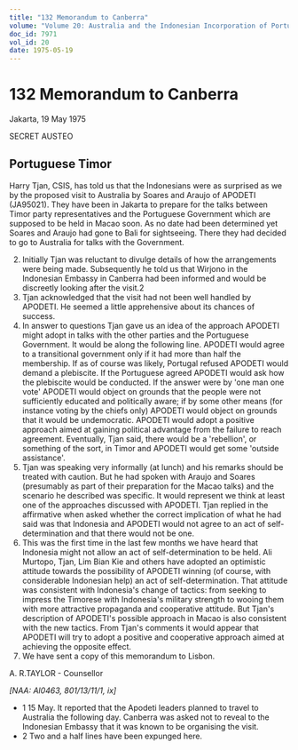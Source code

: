 ```yaml
---
title: "132 Memorandum to Canberra"
volume: "Volume 20: Australia and the Indonesian Incorporation of Portuguese Timor, 1974-1976"
doc_id: 7971
vol_id: 20
date: 1975-05-19
---
```


# 132 Memorandum to Canberra

Jakarta, 19 May 1975

SECRET AUSTEO

## Portuguese Timor

Harry Tjan, CSIS, has told us that the Indonesians were as surprised as we by the proposed visit to Australia by Soares and Araujo of APODETI (JA95021). They have been in Jakarta to prepare for the talks between Timor party representatives and the Portuguese Government which are supposed to be held in Macao soon. As no date had been determined yet Soares and Araujo had gone to Bali for sightseeing. There they had decided to go to Australia for talks with the Government.

  2. Initially Tjan was reluctant to divulge details of how the arrangements were being made. Subsequently he told us that Wirjono in the Indonesian Embassy in Canberra had been informed and would be discreetly looking after the visit.2
  3. Tjan acknowledged that the visit had not been well handled by APODETI. He seemed a little apprehensive about its chances of success.
  4. In answer to questions Tjan gave us an idea of the approach APODETI might adopt in talks with the other parties and the Portuguese Government. It would be along the following line. APODETI would agree to a transitional government only if it had more than half the membership. If as of course was likely, Portugal refused APODETI would demand a plebiscite. If the Portuguese agreed APODETI would ask how the plebiscite would be conducted. If the answer were by 'one man one vote' APODETI would object on grounds that the people were not sufficiently educated and politically aware; if by some other means (for instance voting by the chiefs only) APODETI would object on grounds that it would be undemocratic. APODETI would adopt a positive approach aimed at gaining political advantage from the failure to reach agreement. Eventually, Tjan said, there would be a 'rebellion', or something of the sort, in Timor and APODETI would get some 'outside assistance'.
  5. Tjan was speaking very informally (at lunch) and his remarks should be treated with caution. But he had spoken with Araujo and Soares (presumably as part of their preparation for the Macao talks) and the scenario he described was specific. It would represent we think at least one of the approaches discussed with APODETI. Tjan replied in the affirmative when asked whether the correct implication of what he had said was that Indonesia and APODETI would not agree to an act of self-determination and that there would not be one.
  6. This was the first time in the last few months we have heard that Indonesia might not allow an act of self-determination to be held. Ali Murtopo, Tjan, Lim Bian Kie and others have adopted an optimistic attitude towards the possibility of APODETI winning (of course, with considerable Indonesian help) an act of self-determination. That attitude was consistent with Indonesia's change of tactics: from seeking to impress the Timorese with Indonesia's military strength to wooing them with more attractive propaganda and cooperative attitude. But Tjan's description of APODETI's possible approach in Macao is also consistent with the new tactics. From Tjan's comments it would appear that APODETI will try to adopt a positive and cooperative approach aimed at achieving the opposite effect.
  7. We have sent a copy of this memorandum to Lisbon.



A. R.TAYLOR - Counsellor

_[NAA: Al0463, 801/13/11/1, ix]_

  * 1 15 May. It reported that the Apodeti leaders planned to travel to Australia the following day. Canberra was asked not to reveal to the Indonesian Embassy that it was known to be organising the visit.
  * 2 Two and a half lines have been expunged here.


